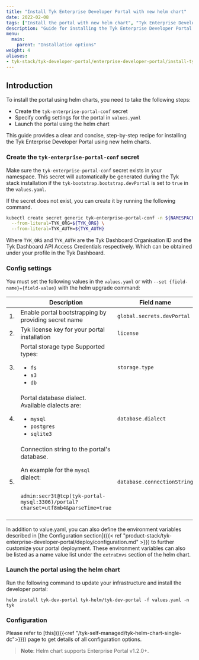 ```yaml
---
title: "Install Tyk Enterprise Developer Portal with new helm chart"
date: 2022-02-08
tags: ["Install the portal with new helm chart", "Tyk Enterprise Developer Portal"]
description: "Guide for installing the Tyk Enterprise Developer Portal in Kubernetes using new helm chart"
menu:
  main:
    parent: "Installation options"
weight: 4
aliases:
- tyk-stack/tyk-developer-portal/enterprise-developer-portal/install-tyk-enterprise-portal/launching-portal/launching-portal-using-new-helm
---
```


## Introduction

To install the portal using helm charts, you need to take the following steps:

- Create the `tyk-enterprise-portal-conf` secret
- Specify config settings for the portal in `values.yaml`
- Launch the portal using the helm chart

This guide provides a clear and concise, step-by-step recipe for installing the Tyk Enterprise Developer Portal using new helm charts.

### Create the `tyk-enterprise-portal-conf` secret

Make sure the `tyk-enterprise-portal-conf` secret exists in your namespace. This secret will automatically be generated during the Tyk stack installation if the `tyk-bootstrap.bootstrap.devPortal` is set to `true` in the `values.yaml`.

If the secret does not exist, you can create it by running the following command.

```bash
kubectl create secret generic tyk-enterprise-portal-conf -n ${NAMESPACE} \
  --from-literal=TYK_ORG=${TYK_ORG} \
  --from-literal=TYK_AUTH=${TYK_AUTH}
```

Where `TYK_ORG` and `TYK_AUTH` are the Tyk Dashboard Organisation ID and the Tyk Dashboard API Access Credentials respectively. Which can be obtained under your profile in the Tyk Dashboard.

### Config settings

You must set the following values in the `values.yaml` or with `--set {field-name}={field-value}` with the helm upgrade command:

<table>
  <thead>
    <tr>
      <th></th>
      <th>
        Description
      </th>
      <th>
        Field name
      </th>
    </tr>
  </thead>
  <tbody>
    <tr>
      <td>
        1.
      </td>
      <td>
        Enable portal bootstrapping by providing secret name
      </td>
      <td>
        <code>global.secrets.devPortal</code>
      </td>
    </tr>
    <tr>
      <td>
        2.
      </td>
      <td>
        Tyk license key for your portal installation
      </td>
      <td>
        <code>license</code>
      </td>
    </tr>
    <tr>
      <td>
        3.
      </td>
      <td>
        Portal storage type
        Supported types: 
        <ul>
        <li><code>fs</code></li>
        <li><code>s3</code></li>
        <li><code>db</code></li>
        </ul>
      </td>
      <td>
        <code>storage.type</code>
      </td>
    </tr>
    <tr>
      <td>
        4.
      </td>
      <td>
        Portal database dialect. Available dialects are:
        <ul>
        <li><code>mysql</code></li>
        <li><code>postgres</code></li>
        <li><code>sqlite3</code></li>
        </ul>
      </td>
      <td>
        <code>database.dialect</code>
      </td>
    </tr>
    <tr>
      <td>
        5.
      </td>
      <td>
Connection string to the portal's database.
<br/>

An example for the `mysql` dialect:

<code>
admin:secr3t@tcp(tyk-portal-mysql:3306)/portal?charset=utf8mb4&parseTime=true
</code>

<br/>
       </td>
      <td>
        <code>database.connectionString</code>
      </td>
    </tr>
  </tbody>
</table>

In addition to value.yaml, you can also define the environment variables described in [the Configuration section]({{< ref "product-stack/tyk-enterprise-developer-portal/deploy/configuration.md" >}}) to further customize your portal deployment. These environment variables can also be listed as a name value list under the `extraEnvs` section of the helm chart.

### Launch the portal using the helm chart

Run the following command to update your infrastructure and install the developer portal:

```console
helm install tyk-dev-portal tyk-helm/tyk-dev-portal -f values.yaml -n tyk
```

### Configuration
Please refer to [this](({{<ref "/tyk-self-managed/tyk-helm-chart-single-dc">}})) page to get details of all configuration options.

> **Note**: Helm chart supports Enterprise Portal v1.2.0+.
